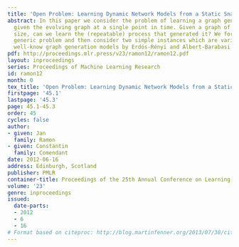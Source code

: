 ```yaml
---
title: 'Open Problem: Learning Dynamic Network Models from a Static Snapshot'
abstract: In this paper we consider the problem of learning a graph generating process
  given the evolving graph at a single point in time. Given a graph of sufficient
  size, can we learn the (repeatable) process that generated it? We formalize the
  generic problem and then consider two simple instances which are variations on the
  well-know graph generation models by Erdós-Rényi and Albert-Barabasi.
pdf: http://proceedings.mlr.press/v23/ramon12/ramon12.pdf
layout: inproceedings
series: Proceedings of Machine Learning Research
id: ramon12
month: 0
tex_title: 'Open Problem: Learning Dynamic Network Models from a Static Snapshot'
firstpage: '45.1'
lastpage: '45.3'
page: 45.1-45.3
order: 45
cycles: false
author:
- given: Jan
  family: Ramon
- given: Constantin
  family: Comendant
date: 2012-06-16
address: Edinburgh, Scotland
publisher: PMLR
container-title: Proceedings of the 25th Annual Conference on Learning Theory
volume: '23'
genre: inproceedings
issued:
  date-parts:
  - 2012
  - 6
  - 16
# Format based on citeproc: http://blog.martinfenner.org/2013/07/30/citeproc-yaml-for-bibliographies/
---
```

